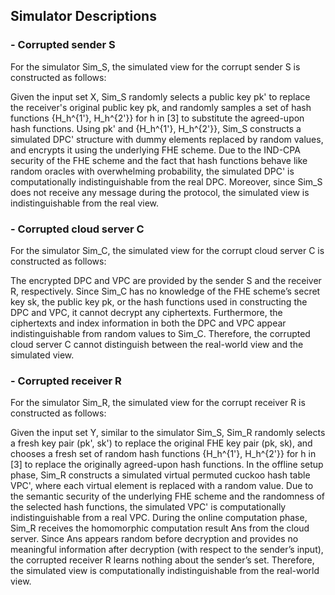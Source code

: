 ## Simulator Descriptions

### - **Corrupted sender S**

For the simulator Sim_S, the simulated view for the corrupt sender S is constructed as follows:

Given the input set X, Sim_S randomly selects a public key pk' to replace the receiver's original public key pk, and randomly samples a set of hash functions {H_h^{1'}, H_h^{2'}} for h in [3] to substitute the agreed-upon hash functions.
Using pk' and {H_h^{1'}, H_h^{2'}}, Sim_S constructs a simulated DPC' structure with dummy elements replaced by random values, and encrypts it using the underlying FHE scheme.
Due to the IND-CPA security of the FHE scheme and the fact that hash functions behave like random oracles with overwhelming probability, the simulated DPC' is computationally indistinguishable from the real DPC.
Moreover, since Sim_S does not receive any message during the protocol, the simulated view is indistinguishable from the real view.


### - **Corrupted cloud server C**

For the simulator Sim_C, the simulated view for the corrupt cloud server C is constructed as follows:

The encrypted DPC and VPC are provided by the sender S and the receiver R, respectively. Since Sim_C has no knowledge of the FHE scheme’s secret key sk, the public key pk, or the hash functions used in constructing the DPC and VPC, it cannot decrypt any ciphertexts.
Furthermore, the ciphertexts and index information in both the DPC and VPC appear indistinguishable from random values to Sim_C. Therefore, the corrupted cloud server C cannot distinguish between the real-world view and the simulated view.


### - **Corrupted receiver R**

For the simulator Sim_R, the simulated view for the corrupt receiver R is constructed as follows:

Given the input set Y, similar to the simulator Sim_S, Sim_R randomly selects a fresh key pair (pk', sk') to replace the original FHE key pair (pk, sk), and chooses a fresh set of random hash functions {H_h^{1'}, H_h^{2'}} for h in [3] to replace the originally agreed-upon hash functions.
In the offline setup phase, Sim_R constructs a simulated virtual permuted cuckoo hash table VPC', where each virtual element is replaced with a random value.
Due to the semantic security of the underlying FHE scheme and the randomness of the selected hash functions, the simulated VPC' is computationally indistinguishable from a real VPC.
During the online computation phase, Sim_R receives the homomorphic computation result Ans from the cloud server.
Since Ans appears random before decryption and provides no meaningful information after decryption (with respect to the sender’s input), the corrupted receiver R learns nothing about the sender’s set. Therefore, the simulated view is computationally indistinguishable from the real-world view.
